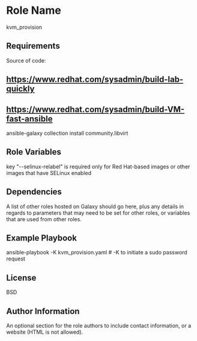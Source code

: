 Role Name
=========
kvm_provision


Requirements
------------
Source of code:
## https://www.redhat.com/sysadmin/build-lab-quickly
## https://www.redhat.com/sysadmin/build-VM-fast-ansible

ansible-galaxy collection install community.libvirt


Role Variables
--------------
key "--selinux-relabel" is required only for Red Hat-based images or other images that have SELinux enabled


Dependencies
------------

A list of other roles hosted on Galaxy should go here, plus any details in regards to parameters that may need to be set for other roles, or variables that are used from other roles.

Example Playbook
----------------

ansible-playbook -K kvm_provision.yaml # -K to initiate a sudo password request

License
-------

BSD

Author Information
------------------

An optional section for the role authors to include contact information, or a website (HTML is not allowed).
